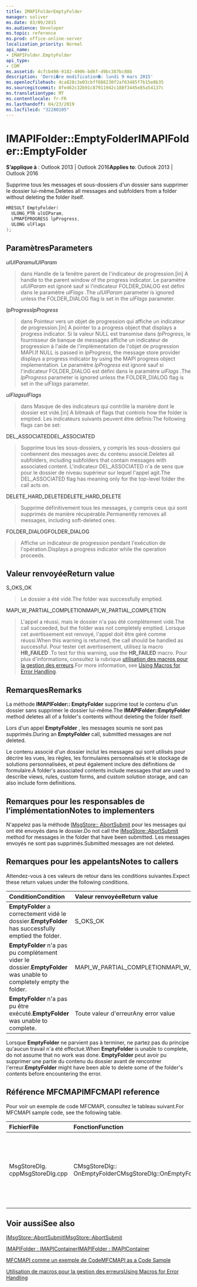 ```yaml
---
title: IMAPIFolderEmptyFolder
manager: soliver
ms.date: 03/09/2015
ms.audience: Developer
ms.topic: reference
ms.prod: office-online-server
localization_priority: Normal
api_name:
- IMAPIFolder.EmptyFolder
api_type:
- COM
ms.assetid: 4cfcb498-9182-4906-bd6f-d9bc387bc88b
description: 'Derni�re modification�: lundi 9 mars 2015'
ms.openlocfilehash: 4ca828c3e03cbff886230f2af63485f7b15e8b35
ms.sourcegitcommit: 8fe462c32b91c87911942c188f3445e85a54137c
ms.translationtype: MT
ms.contentlocale: fr-FR
ms.lasthandoff: 04/23/2019
ms.locfileid: "32280105"
---
```

# <a name="imapifolderemptyfolder"></a><span data-ttu-id="966b2-103">IMAPIFolder::EmptyFolder</span><span class="sxs-lookup"><span data-stu-id="966b2-103">IMAPIFolder::EmptyFolder</span></span>

  
  
<span data-ttu-id="966b2-104">**S’applique à** : Outlook 2013 | Outlook 2016</span><span class="sxs-lookup"><span data-stu-id="966b2-104">**Applies to**: Outlook 2013 | Outlook 2016</span></span> 
  
<span data-ttu-id="966b2-105">Supprime tous les messages et sous-dossiers d'un dossier sans supprimer le dossier lui-même.</span><span class="sxs-lookup"><span data-stu-id="966b2-105">Deletes all messages and subfolders from a folder without deleting the folder itself.</span></span>
  
```cpp
HRESULT EmptyFolder(
  ULONG_PTR ulUIParam,
  LPMAPIPROGRESS lpProgress,
  ULONG ulFlags
);
```

## <a name="parameters"></a><span data-ttu-id="966b2-106">Paramètres</span><span class="sxs-lookup"><span data-stu-id="966b2-106">Parameters</span></span>

 <span data-ttu-id="966b2-107">_ulUIParam_</span><span class="sxs-lookup"><span data-stu-id="966b2-107">_ulUIParam_</span></span>
  
> <span data-ttu-id="966b2-108">dans Handle de la fenêtre parent de l'indicateur de progression.</span><span class="sxs-lookup"><span data-stu-id="966b2-108">[in] A handle to the parent window of the progress indicator.</span></span> <span data-ttu-id="966b2-109">Le paramètre _ulUIParam_ est ignoré sauf si l'indicateur FOLDER_DIALOG est défini dans le paramètre _ulFlags_ .</span><span class="sxs-lookup"><span data-stu-id="966b2-109">The  _ulUIParam_ parameter is ignored unless the FOLDER_DIALOG flag is set in the  _ulFlags_ parameter.</span></span> 
    
 <span data-ttu-id="966b2-110">_lpProgress_</span><span class="sxs-lookup"><span data-stu-id="966b2-110">_lpProgress_</span></span>
  
> <span data-ttu-id="966b2-111">dans Pointeur vers un objet de progression qui affiche un indicateur de progression.</span><span class="sxs-lookup"><span data-stu-id="966b2-111">[in] A pointer to a progress object that displays a progress indicator.</span></span> <span data-ttu-id="966b2-112">Si la valeur NULL est transmise dans _lpProgress_, le fournisseur de banque de messages affiche un indicateur de progression à l'aide de l'implémentation de l'objet de progression MAPI.</span><span class="sxs-lookup"><span data-stu-id="966b2-112">If NULL is passed in  _lpProgress_, the message store provider displays a progress indicator by using the MAPI progress object implementation.</span></span> <span data-ttu-id="966b2-113">Le paramètre _lpProgress_ est ignoré sauf si l'indicateur FOLDER_DIALOG est défini dans le paramètre _ulFlags_ .</span><span class="sxs-lookup"><span data-stu-id="966b2-113">The  _lpProgress_ parameter is ignored unless the FOLDER_DIALOG flag is set in the  _ulFlags_ parameter.</span></span> 
    
 <span data-ttu-id="966b2-114">_ulFlags_</span><span class="sxs-lookup"><span data-stu-id="966b2-114">_ulFlags_</span></span>
  
> <span data-ttu-id="966b2-115">dans Masque de des indicateurs qui contrôle la manière dont le dossier est vidé.</span><span class="sxs-lookup"><span data-stu-id="966b2-115">[in] A bitmask of flags that controls how the folder is emptied.</span></span> <span data-ttu-id="966b2-116">Les indicateurs suivants peuvent être définis:</span><span class="sxs-lookup"><span data-stu-id="966b2-116">The following flags can be set:</span></span>
    
<span data-ttu-id="966b2-117">DEL_ASSOCIATED</span><span class="sxs-lookup"><span data-stu-id="966b2-117">DEL_ASSOCIATED</span></span> 
  
> <span data-ttu-id="966b2-118">Supprime tous les sous-dossiers, y compris les sous-dossiers qui contiennent des messages avec du contenu associé.</span><span class="sxs-lookup"><span data-stu-id="966b2-118">Deletes all subfolders, including subfolders that contain messages with associated content.</span></span> <span data-ttu-id="966b2-119">L'indicateur DEL_ASSOCIATED n'a de sens que pour le dossier de niveau supérieur sur lequel l'appel agit.</span><span class="sxs-lookup"><span data-stu-id="966b2-119">The DEL_ASSOCIATED flag has meaning only for the top-level folder the call acts on.</span></span>
    
<span data-ttu-id="966b2-120">DELETE_HARD_DELETE</span><span class="sxs-lookup"><span data-stu-id="966b2-120">DELETE_HARD_DELETE</span></span>
  
> <span data-ttu-id="966b2-121">Supprime définitivement tous les messages, y compris ceux qui sont supprimés de manière récupérable.</span><span class="sxs-lookup"><span data-stu-id="966b2-121">Permanently removes all messages, including soft-deleted ones.</span></span>
    
<span data-ttu-id="966b2-122">FOLDER_DIALOG</span><span class="sxs-lookup"><span data-stu-id="966b2-122">FOLDER_DIALOG</span></span> 
  
> <span data-ttu-id="966b2-123">Affiche un indicateur de progression pendant l'exécution de l'opération.</span><span class="sxs-lookup"><span data-stu-id="966b2-123">Displays a progress indicator while the operation proceeds.</span></span>
    
## <a name="return-value"></a><span data-ttu-id="966b2-124">Valeur renvoyée</span><span class="sxs-lookup"><span data-stu-id="966b2-124">Return value</span></span>

<span data-ttu-id="966b2-125">S_OK</span><span class="sxs-lookup"><span data-stu-id="966b2-125">S_OK</span></span> 
  
> <span data-ttu-id="966b2-126">Le dossier a été vidé.</span><span class="sxs-lookup"><span data-stu-id="966b2-126">The folder was successfully emptied.</span></span>
    
<span data-ttu-id="966b2-127">MAPI_W_PARTIAL_COMPLETION</span><span class="sxs-lookup"><span data-stu-id="966b2-127">MAPI_W_PARTIAL_COMPLETION</span></span> 
  
> <span data-ttu-id="966b2-128">L'appel a réussi, mais le dossier n'a pas été complètement vidé.</span><span class="sxs-lookup"><span data-stu-id="966b2-128">The call succeeded, but the folder was not completely emptied.</span></span> <span data-ttu-id="966b2-129">Lorsque cet avertissement est renvoyé, l'appel doit être géré comme réussi.</span><span class="sxs-lookup"><span data-stu-id="966b2-129">When this warning is returned, the call should be handled as successful.</span></span> <span data-ttu-id="966b2-130">Pour tester cet avertissement, utilisez la macro **HR_FAILED** .</span><span class="sxs-lookup"><span data-stu-id="966b2-130">To test for this warning, use the **HR_FAILED** macro.</span></span> <span data-ttu-id="966b2-131">Pour plus d'informations, consultez la rubrique [utilisation des macros pour la gestion des erreurs](using-macros-for-error-handling.md).</span><span class="sxs-lookup"><span data-stu-id="966b2-131">For more information, see [Using Macros for Error Handling](using-macros-for-error-handling.md).</span></span>
    
## <a name="remarks"></a><span data-ttu-id="966b2-132">Remarques</span><span class="sxs-lookup"><span data-stu-id="966b2-132">Remarks</span></span>

<span data-ttu-id="966b2-133">La méthode **IMAPIFolder:: EmptyFolder** supprime tout le contenu d'un dossier sans supprimer le dossier lui-même.</span><span class="sxs-lookup"><span data-stu-id="966b2-133">The **IMAPIFolder::EmptyFolder** method deletes all of a folder's contents without deleting the folder itself.</span></span> 
  
<span data-ttu-id="966b2-134">Lors d'un appel **EmptyFolder** , les messages soumis ne sont pas supprimés.</span><span class="sxs-lookup"><span data-stu-id="966b2-134">During an **EmptyFolder** call, submitted messages are not deleted.</span></span> 
  
<span data-ttu-id="966b2-135">Le contenu associé d'un dossier inclut les messages qui sont utilisés pour décrire les vues, les règles, les formulaires personnalisés et le stockage de solutions personnalisées, et peut également inclure des définitions de formulaire.</span><span class="sxs-lookup"><span data-stu-id="966b2-135">A folder's associated contents include messages that are used to describe views, rules, custom forms, and custom solution storage, and can also include form definitions.</span></span> 
  
## <a name="notes-to-implementers"></a><span data-ttu-id="966b2-136">Remarques pour les responsables de l’implémentation</span><span class="sxs-lookup"><span data-stu-id="966b2-136">Notes to implementers</span></span>

<span data-ttu-id="966b2-137">N'appelez pas la méthode [IMsgStore:: AbortSubmit](imsgstore-abortsubmit.md) pour les messages qui ont été envoyés dans le dossier.</span><span class="sxs-lookup"><span data-stu-id="966b2-137">Do not call the [IMsgStore::AbortSubmit](imsgstore-abortsubmit.md) method for messages in the folder that have been submitted.</span></span> <span data-ttu-id="966b2-138">Les messages envoyés ne sont pas supprimés.</span><span class="sxs-lookup"><span data-stu-id="966b2-138">Submitted messages are not deleted.</span></span> 
  
## <a name="notes-to-callers"></a><span data-ttu-id="966b2-139">Remarques pour les appelants</span><span class="sxs-lookup"><span data-stu-id="966b2-139">Notes to callers</span></span>

<span data-ttu-id="966b2-140">Attendez-vous à ces valeurs de retour dans les conditions suivantes.</span><span class="sxs-lookup"><span data-stu-id="966b2-140">Expect these return values under the following conditions.</span></span>
  
|<span data-ttu-id="966b2-141">**Condition**</span><span class="sxs-lookup"><span data-stu-id="966b2-141">**Condition**</span></span>|<span data-ttu-id="966b2-142">**Valeur renvoyée**</span><span class="sxs-lookup"><span data-stu-id="966b2-142">**Return value**</span></span>|
|:-----|:-----|
|<span data-ttu-id="966b2-143">**EmptyFolder** a correctement vidé le dossier.</span><span class="sxs-lookup"><span data-stu-id="966b2-143">**EmptyFolder** has successfully emptied the folder.</span></span>  <br/> |<span data-ttu-id="966b2-144">S_OK</span><span class="sxs-lookup"><span data-stu-id="966b2-144">S_OK</span></span>  <br/> |
|<span data-ttu-id="966b2-145">**EmptyFolder** n'a pas pu complètement vider le dossier.</span><span class="sxs-lookup"><span data-stu-id="966b2-145">**EmptyFolder** was unable to completely empty the folder.</span></span>  <br/> |<span data-ttu-id="966b2-146">MAPI_W_PARTIAL_COMPLETION</span><span class="sxs-lookup"><span data-stu-id="966b2-146">MAPI_W_PARTIAL_COMPLETION</span></span>  <br/> |
|<span data-ttu-id="966b2-147">**EmptyFolder** n'a pas pu être exécuté.</span><span class="sxs-lookup"><span data-stu-id="966b2-147">**EmptyFolder** was unable to complete.</span></span>  <br/> |<span data-ttu-id="966b2-148">Toute valeur d'erreur</span><span class="sxs-lookup"><span data-stu-id="966b2-148">Any error value</span></span>  <br/> |
   
<span data-ttu-id="966b2-149">Lorsque **EmptyFolder** ne parvient pas à terminer, ne partez pas du principe qu'aucun travail n'a été effectué.</span><span class="sxs-lookup"><span data-stu-id="966b2-149">When **EmptyFolder** is unable to complete, do not assume that no work was done.</span></span> <span data-ttu-id="966b2-150">**EmptyFolder** peut avoir pu supprimer une partie du contenu du dossier avant de rencontrer l'erreur.</span><span class="sxs-lookup"><span data-stu-id="966b2-150">**EmptyFolder** might have been able to delete some of the folder's contents before encountering the error.</span></span> 
  
## <a name="mfcmapi-reference"></a><span data-ttu-id="966b2-151">Référence MFCMAPI</span><span class="sxs-lookup"><span data-stu-id="966b2-151">MFCMAPI reference</span></span>

<span data-ttu-id="966b2-152">Pour voir un exemple de code MFCMAPI, consultez le tableau suivant.</span><span class="sxs-lookup"><span data-stu-id="966b2-152">For MFCMAPI sample code, see the following table.</span></span>
  
|<span data-ttu-id="966b2-153">**Fichier**</span><span class="sxs-lookup"><span data-stu-id="966b2-153">**File**</span></span>|<span data-ttu-id="966b2-154">**Fonction**</span><span class="sxs-lookup"><span data-stu-id="966b2-154">**Function**</span></span>|<span data-ttu-id="966b2-155">**Commentaire**</span><span class="sxs-lookup"><span data-stu-id="966b2-155">**Comment**</span></span>|
|:-----|:-----|:-----|
|<span data-ttu-id="966b2-156">MsgStoreDlg. cpp</span><span class="sxs-lookup"><span data-stu-id="966b2-156">MsgStoreDlg.cpp</span></span>  <br/> |<span data-ttu-id="966b2-157">CMsgStoreDlg:: OnEmptyFolder</span><span class="sxs-lookup"><span data-stu-id="966b2-157">CMsgStoreDlg::OnEmptyFolder</span></span>  <br/> |<span data-ttu-id="966b2-158">MFCMAPI utilise la méthode **IMAPIFolder:: EmptyFolder** pour supprimer le contenu du dossier spécifié.</span><span class="sxs-lookup"><span data-stu-id="966b2-158">MFCMAPI uses the **IMAPIFolder::EmptyFolder** method to delete the contents of the specified folder.</span></span>  <br/> |
   
## <a name="see-also"></a><span data-ttu-id="966b2-159">Voir aussi</span><span class="sxs-lookup"><span data-stu-id="966b2-159">See also</span></span>



[<span data-ttu-id="966b2-160">IMsgStore::AbortSubmit</span><span class="sxs-lookup"><span data-stu-id="966b2-160">IMsgStore::AbortSubmit</span></span>](imsgstore-abortsubmit.md)
  
[<span data-ttu-id="966b2-161">IMAPIFolder : IMAPIContainer</span><span class="sxs-lookup"><span data-stu-id="966b2-161">IMAPIFolder : IMAPIContainer</span></span>](imapifolderimapicontainer.md)


[<span data-ttu-id="966b2-162">MFCMAPI comme un exemple de Code</span><span class="sxs-lookup"><span data-stu-id="966b2-162">MFCMAPI as a Code Sample</span></span>](mfcmapi-as-a-code-sample.md)
  
[<span data-ttu-id="966b2-163">Utilisation de macros pour la gestion des erreurs</span><span class="sxs-lookup"><span data-stu-id="966b2-163">Using Macros for Error Handling</span></span>](using-macros-for-error-handling.md)

